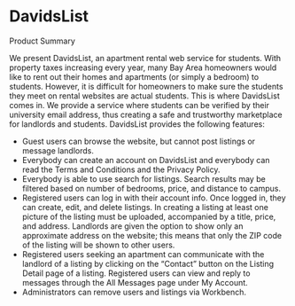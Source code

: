 # DavidsList
Product Summary

We present DavidsList, an apartment rental web service for students. With
property taxes increasing every year, many Bay Area homeowners would like to rent out
their homes and apartments (or simply a bedroom) to students. However, it is difficult for
homeowners to make sure the students they meet on rental websites are actual students.
This is where DavidsList comes in. We provide a service where students can be verified by
their university email address, thus creating a safe and trustworthy marketplace for
landlords and students.
DavidsList provides the following features:

* Guest users can browse the website, but cannot post listings or message landlords.
* Everybody can create an account on DavidsList and everybody can read the Terms and Conditions and the Privacy Policy.
* Everybody is able to use search for listings. Search results may be filtered based on number of bedrooms, price, and distance to campus.
* Registered users can log in with their account info. Once logged in, they can create, edit, and delete listings. In creating a listing at least one picture of the listing must be uploaded, accompanied by a title, price, and address. Landlords are given the option to show only an approximate address on the website; this means that only the ZIP code of the listing will be shown to other users.
* Registered users seeking an apartment can communicate with the landlord of a listing by clicking on the “Contact” button on the Listing Detail page of a listing. Registered users can view and reply to messages through the All Messages page under My Account.
* Administrators can remove users and listings via Workbench.
